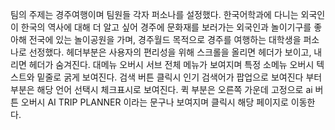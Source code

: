 팀의 주제는 경주여행이며 팀원들 각자 퍼소나를 설정했다.
한국어학과에 다니는 외국인이 한국의 역사에 대해 더 알고 싶어 경주에 문화재를 보러가는 외국인과 놀이기구를 좋아해 전국에 있는 놀이공원을 가며, 경주월드 목적으로 경주를 여행하는 대학생을 퍼소나로 선정했다. 
헤더부분은 사용자의 편리성을 위해 스크롤을 올리면 헤더가 보이고, 내리면 헤더가 숨겨진다. 대메뉴 오버시 서브 전체 메뉴가 보여지며 특정 소메뉴 오버시 텍스트와 밑줄로 굵게 보여진다. 검색 버튼 클릭시 인기 검색어가 팝업으로 보여진다
부터부분은 해당 언어 선택시 체크표시로 보여진다.
퀵 부분은 오른쪽 가운데 고정으로 ai 버튼 오버시 AI TRIP PLANNER 이라는 문구나 보여지며 클릭시 해당 페이지로 이동한다.
